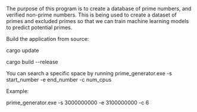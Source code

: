 The purpose of this program is to create a database of prime numbers, and verified non-prime numbers.
This is being used to create a dataset of primes and excluded primes so that we can train machine learning
models to predict potential primes.

Build the application from source:

cargo update

cargo build --release

You can search a specific space by running prime_generator.exe -s start_number -e end_number -c num_cpus

Example:

prime_generator.exe -s 3000000000 -e 3100000000 -c 6